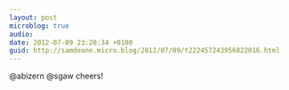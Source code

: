 ```yaml
---
layout: post
microblog: true
audio: 
date: 2012-07-09 23:28:34 +0100
guid: http://samdeane.micro.blog/2012/07/09/t222457243956822016.html
---
```

@abizern @sgaw cheers!
